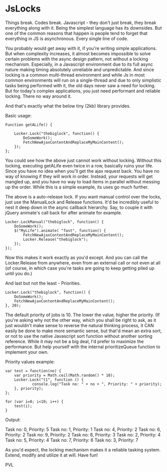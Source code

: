 JsLocks
=======

Things  break. Codes break. Javascript - they don't just break, they break everything along with it. Being the simplest language has its downsides. But one of the common reasons that happen is people tend to forget that everything in JS is asynchronous. Every single line of code.

You probably would get away with it, if you're writing simple applications. But when complexity increases, it almost becomes impossible to solve certain problems with the async design pattern, not without a locking mechanism. Especially, in a Javascript environment due to its full async nature making timing absolutely unreliable and unpredictable. And since locking is a common multi-thread environment and while Js in most common environments will run on a single-thread and due to only simplistic tasks being performed with it, the old days never saw a need for locking. But for today's complex applications, you just need performant and reliable locking. There no way around it.

And that's exactly what the below tiny (2kb) library provides.


Basic usage:


    Function getALife() {

        Locker.Lock("thebiglock", function() {
            DoSomeWork();
            FetchNewAjaxContentAndReplaceMyMainContent();
        });
    };

You could see how the above just cannot work without locking. Without this locking, executing getALife even twice in a row, basically ruins your life. Since you have no idea when you'll get the ajax request back. You have no way of knowing if they will work in order. Instead, your requests will get mangled up, and you have no way to load items in parallel without messing up the order. While this is a simple example, its uses go much further.

The above is a auto-release lock. If you want manual control over the locks, just use the ManualLock and Release functions. It'd be incredibly useful to nest it deep down in the async callback hierarchy. Say, to couple it with jQuery animate's call back for after animate for example.

    Locker.LockManual("thebiglock", function() {
        DoSomeWork();
        $("MyLife").animate( "fast", function() {
            FetchNewAjaxContentAndReplaceMyMainContent();
            Locker.Release("thebiglock");
        });
    }); 

Now this makes it work exactly as you'd except. And you can call the Locker.Release from anywhere, even from an external call or not even at all (of course, in which case you're tasks are going to keep getting piled up until you do.)

And last but not the least - Priorities.

    Locker.Lock("thebiglock", function() {
        DoSomeWork();
        FetchNewAjaxContentAndReplaceMyMainContent();
    }, 20);

The default priority of jobs is 10.  The lower the value, higher the priority. (If you're asking why not the other way, which you shall be right to ask, as it just wouldn't make sense to reverse the natural thinking process, it CAN easily be done to make more semantic sense, but that'd mean an extra sort, or not to use the native Javascript sort function without another sorting reference. While it may not be a big deal, I'd prefer to maximize the performance. But help yourself with the internal prioritizeQueue function to implement your own.

Priority values example:

    var test = function(no) {
        var priority = Math.ceil(Math.random() * 10);
        Locker.Lock("t1", function () {
                console.log("Task no: " + no + ", Priority: " + priority);
        }, priority);
    };
    
    for (var i=0; i<10; i++) {
        test(i);
    }

Output:

Task no: 0, Priority: 5
Task no: 1, Priority: 1
Task no: 4, Priority: 2
Task no: 6, Priority: 2
Task no: 9, Priority: 2
Task no: 8, Priority: 3
Task no: 2, Priority: 4
Task no: 5, Priority: 4
Task no: 7, Priority: 6
Task no: 3, Priority: 7

As you'd expect, the locking mechanism makes it a reliable tasking system. Extend, modify and utilize it at will. Have fun!

PVL
